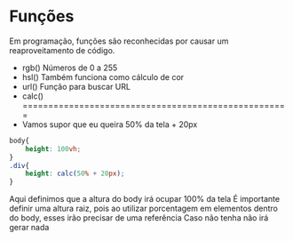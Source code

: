 # Funções

Em programação, funções são reconhecidas por causar um reaproveitamento de código.

* rgb()             Números de 0 a 255
* hsl()             Também funciona como cálculo de cor
* url()             Função para buscar URL
* calc()            
====================================================
* Vamos supor que eu queira 50% da tela + 20px
```css
body{
    height: 100vh;
}
.div{
    height: calc(50% + 20px);
}
```
Aqui definimos que a altura do body irá ocupar 100% da tela
É importante definir uma altura raiz, pois ao utilizar porcentagem em elementos dentro do body, esses irão precisar de uma referência
Caso não tenha não irá gerar nada


```


```



```

```